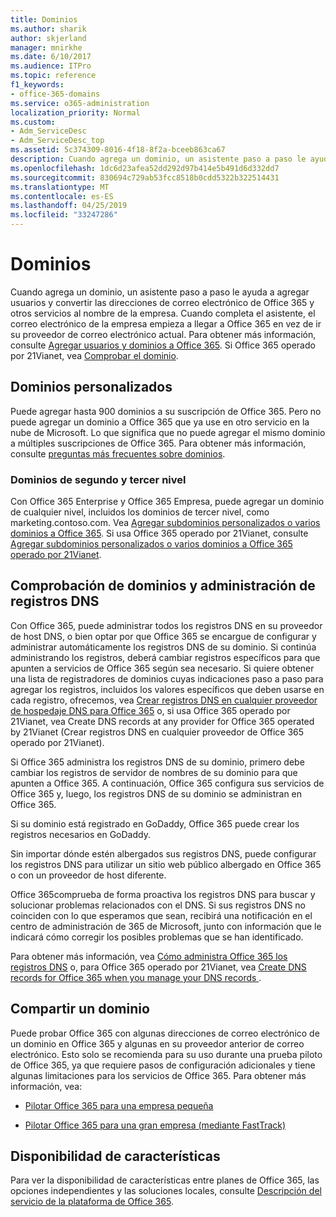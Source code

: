 ```yaml
---
title: Dominios
ms.author: sharik
author: skjerland
manager: mnirkhe
ms.date: 6/10/2017
ms.audience: ITPro
ms.topic: reference
f1_keywords:
- office-365-domains
ms.service: o365-administration
localization_priority: Normal
ms.custom:
- Adm_ServiceDesc
- Adm_ServiceDesc_top
ms.assetid: 5c374309-8016-4f18-8f2a-bceeb863ca67
description: Cuando agrega un dominio, un asistente paso a paso le ayuda a agregar usuarios y convertir las direcciones de correo electrónico de Office 365 y otros servicios al nombre de la empresa. Cuando completa el asistente, el correo electrónico de la empresa empieza a llegar a Office 365 en vez de ir su proveedor de correo electrónico actual. Para obtener más información, consulte Agregar usuarios y dominios a Office 365. Si usa Office 365 operado por 21Vianet, consulte comprobar el dominio.
ms.openlocfilehash: 1dc6d23afea52dd292d97b414e5b491d6d332dd7
ms.sourcegitcommit: 830694c729ab53fcc8518b0cdd5322b322514431
ms.translationtype: MT
ms.contentlocale: es-ES
ms.lasthandoff: 04/25/2019
ms.locfileid: "33247286"
---
```

# <a name="domains"></a>Dominios

Cuando agrega un dominio, un asistente paso a paso le ayuda a agregar usuarios y convertir las direcciones de correo electrónico de Office 365 y otros servicios al nombre de la empresa. Cuando completa el asistente, el correo electrónico de la empresa empieza a llegar a Office 365 en vez de ir su proveedor de correo electrónico actual. Para obtener más información, consulte [Agregar usuarios y dominios a Office 365](https://support.office.com/article/6383f56d-3d09-4dcb-9b41-b5f5a5efd611). Si Office 365 operado por 21Vianet, vea [Comprobar el dominio](http://go.microsoft.com/fwlink/?LinkID=733344&amp;clcid=0x409).
  
## <a name="custom-domains"></a>Dominios personalizados
<a name="BKMK_CustomDomains"> </a>

Puede agregar hasta 900 dominios a su suscripción de Office 365. Pero no puede agregar un dominio a Office 365 que ya use en otro servicio en la nube de Microsoft. Lo que significa que no puede agregar el mismo dominio a múltiples suscripciones de Office 365. Para obtener más información, consulte [preguntas más frecuentes sobre dominios](https://support.office.com/en-us/article/Domains-FAQ-1272bad0-4bd4-4796-8005-67d6fb3afc5a).
  
### <a name="second-and-third-level-domains"></a>Dominios de segundo y tercer nivel
<a name="BKMK_SecondAndThirdLevelDomains"> </a>

Con Office 365 Enterprise y Office 365 Empresa, puede agregar un dominio de cualquier nivel, incluidos los dominios de tercer nivel, como marketing.contoso.com. Vea [Agregar subdominios personalizados o varios dominios a Office 365](http://go.microsoft.com/fwlink/?LinkID=733345&amp;clcid=0x409). Si usa Office 365 operado por 21Vianet, consulte [Agregar subdominios personalizados o varios dominios a Office 365 operado por 21Vianet](http://go.microsoft.com/fwlink/?LinkID=733346&amp;clcid=0x409).
  
## <a name="domain-verification-and-managing-dns-records"></a>Comprobación de dominios y administración de registros DNS
<a name="BKMK_ManagingDNSRecords"> </a>

Con Office 365, puede administrar todos los registros DNS en su proveedor de host DNS, o bien optar por que Office 365 se encargue de configurar y administrar automáticamente los registros DNS de su dominio. Si continúa administrando los registros, deberá cambiar registros específicos para que apunten a servicios de Office 365 según sea necesario. Si quiere obtener una lista de registradores de dominios cuyas indicaciones paso a paso para agregar los registros, incluidos los valores específicos que deben usarse en cada registro, ofrecemos, vea [Crear registros DNS en cualquier proveedor de hospedaje DNS para Office 365](https://go.microsoft.com/fwlink/p/?LinkID=270173) o, si usa Office 365 operado por 21Vianet, vea Create DNS records at any provider for Office 365 operated by 21Vianet (Crear registros DNS en cualquier proveedor de Office 365 operado por 21Vianet). 
  
Si Office 365 administra los registros DNS de su dominio, primero debe cambiar los registros de servidor de nombres de su dominio para que apunten a Office 365. A continuación, Office 365 configura sus servicios de Office 365 y, luego, los registros DNS de su dominio se administran en Office 365.
  
Si su dominio está registrado en GoDaddy, Office 365 puede crear los registros necesarios en GoDaddy. 
  
Sin importar dónde estén albergados sus registros DNS, puede configurar los registros DNS para utilizar un sitio web público albergado en Office 365 o con un proveedor de host diferente. 
  
Office 365comprueba de forma proactiva los registros DNS para buscar y solucionar problemas relacionados con el DNS. Si sus registros DNS no coinciden con lo que esperamos que sean, recibirá una notificación en el centro de administración de 365 de Microsoft, junto con información que le indicará cómo corregir los posibles problemas que se han identificado.
  
Para obtener más información, vea [Cómo administra Office 365 los registros DNS](https://go.microsoft.com/fwlink/p/?LinkID=270144) o, para Office 365 operado por 21Vianet, vea [Create DNS records for Office 365 when you manage your DNS records ](http://go.microsoft.com/fwlink/?LinkID=817326&amp;clcid=0x409).
  
## <a name="sharing-a-domain"></a>Compartir un dominio
<a name="BKMK_ManagingDNSRecords"> </a>

Puede probar Office 365 con algunas direcciones de correo electrónico de un dominio en Office 365 y algunas en su proveedor anterior de correo electrónico. Esto solo se recomienda para su uso durante una prueba piloto de Office 365, ya que requiere pasos de configuración adicionales y tiene algunas limitaciones para los servicios de Office 365. Para obtener más información, vea:
  
- [Pilotar Office 365 para una empresa pequeña](https://support.office.com/article/39cee536-6a03-40cf-b9c1-f301bb6001d7)
    
- [Pilotar Office 365 para una gran empresa (mediante FastTrack)](https://fasttrack.office.com/onboard)
    
## <a name="feature-availability"></a>Disponibilidad de características
<a name="BKMK_ManagingDNSRecords"> </a>

Para ver la disponibilidad de características entre planes de Office 365, las opciones independientes y las soluciones locales, consulte [Descripción del servicio de la plataforma de Office 365](https://technet.microsoft.com/en-us/library/office-365-platform-service-description.aspx).
  

